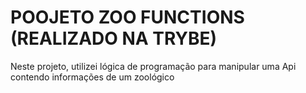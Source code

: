 # POOJETO ZOO FUNCTIONS (REALIZADO NA TRYBE)

<p>Neste projeto, utilizei lógica de programação para manipular uma Api contendo informações de um zoológico</p>
